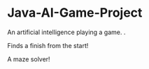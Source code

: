 # Java-AI-Game-Project
An artificial intelligence playing a game. .

Finds a finish from the start!

A maze solver!



